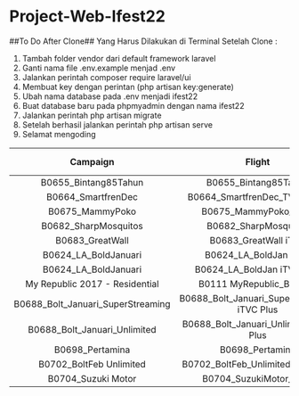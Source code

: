 ﻿# Project-Web-Ifest22

##To Do After Clone##
Yang Harus Dilakukan di Terminal Setelah Clone :
 1. Tambah folder vendor dari default framework laravel
 2. Ganti nama file .env.example menjad .env
 3. Jalankan perintah composer require laravel/ui
 4. Membuat key dengan perintan (php artisan key:generate)
 5. Ubah nama database pada .env menjadi ifest22
 6. Buat database baru pada phpmyadmin dengan nama ifest22
 7. Jalankan perintah php artisan migrate
 8. Setelah berhasil jalankan perintah php artisan serve
 9. Selamat mengoding

**Campaign**|**Flight**|**Zone**|**Impressions**|**Clicks**|**CTR %**|**Conversions**|**Conversion Rate**
:-----:|:-----:|:-----:|:-----:|:-----:|:-----:|:-----:|:-----:
B0655\_Bintang85Tahun|B0655\_Bintang85Tahun|POPUP|2|0|0.00%|0|0.00%
B0664\_SmartfrenDec|B0664\_SmartfrenDec\_TVC CPCV|POPUP|424|1|0.24%|0|0.00%
B0675\_MammyPoko|B0675\_MammyPoko\_iTVC |POPUP|21|0|0.00%|0|0.00%
B0682\_SharpMosquitos|B0682\_SharpMosquitos|POPUP|503|1|0.20%|0|0.00%
B0683\_GreatWall|B0683\_GreatWall iTVC |POPUP|830|6|0.72%|0|0.00%
B0624\_LA\_BoldJanuari|B0624\_LA\_BoldJan iTVC|POPUP|1,589|17|1.07%|0|0.00%
B0624\_LA\_BoldJanuari|B0624\_LA\_BoldJan iTVC Plus|POPUP|1,630|26|1.60%|0|0.00%
My Republic 2017 - Residential| B0111 MyRepublic\_Busines|POPUP|93|0|0.00%|0|0.00%
B0688\_Bolt\_Januari\_SuperStreaming|B0688\_Bolt\_Januari\_SuperStreaming iTVC Plus|POPUP|5,999|38|0.63%|0|0.00%
B0688\_Bolt\_Januari\_Unlimited|B0688\_Bolt\_Januari\_Unlimited iTVC Plus|POPUP|3,057|11|0.36%|0|0.00%
B0698\_Pertamina|B0698\_Pertamina|POPUP|1,628|4|0.25%|0|0.00%
B0702\_BoltFeb Unlimited|B0702\_BoltFeb\_Unlimited iTVC Plus|POPUP|1,426|11|0.77%|0|0.00%
B0704\_Suzuki Motor|B0704\_SuzukiMotor\_iTVC|POPUP|884|4|0.45%|0|0.00%
